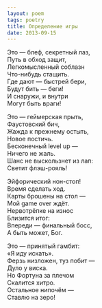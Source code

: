 ```yaml
---
layout: poem
tags: poetry
title: Определение игры
date: 2013-09-15
---
```


Это — блеф, секретный лаз,<br>
Путь в обход защит,<br>
Легкомысленный соблазн<br>
Что-нибудь стащить.<br>
Где дают — быстрей бери,<br>
Будут бить — беги!<br>
И снаружи, и внутри<br>
Могут быть враги!<br>

Это — геймерская прыть,<br>
Фаустовский бич,<br>
Жажда к прежнему остыть,<br>
Новое постичь.<br>
Бесконечный level up —<br>
Ничего не жаль.<br>
Шанс не выскользнет из лап:<br>
Светит флэш-рояль!<br>

Эйфорический нон-стоп!<br>
Время сделать ход.<br>
Карты брошены на стол —<br>
Мой game over ждёт.<br>
Нервотрёпке на износ<br>
Близится итог:<br>
Впереди — финальный босс,<br>
А быть может, Бог.<br>

Это — принятый гамбит:<br>
«Я иду искать».<br>
Ферзь низложен, туз побит —<br>
Дуло у виска.<br>
Но Фортуна за плечом<br>
Скалится хитро.<br>
Остальное нипочём —<br>
Ставлю на зеро!
